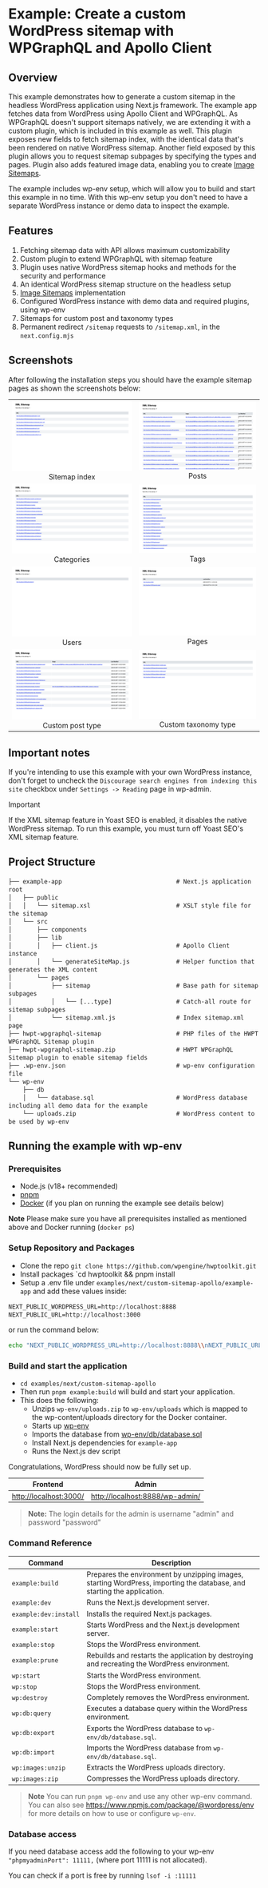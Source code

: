 # Example: Create a custom WordPress sitemap with WPGraphQL and Apollo Client

## Overview

This example demonstrates how to generate a custom sitemap in the headless WordPress application using Next.js framework. The example app fetches data from WordPress using Apollo Client and WPGraphQL. As WPGraphQL doesn't support sitemaps natively, we are extending it with a custom plugin, which is included in this example as well. This plugin exposes new fields to fetch sitemap index, with the identical data that's been rendered on native WordPress sitemap. Another field exposed by this plugin allows you to request sitemap subpages by specifying the types and pages. Plugin also adds featured image data, enabling you to create [Image Sitemaps](https://developers.google.com/search/docs/crawling-indexing/sitemaps/image-sitemaps).

The example includes wp-env setup, which will allow you to build and start this example in no time. With this wp-env setup you don't need to have a separate WordPress instance or demo data to inspect the example.

## Features

1. Fetching sitemap data with API allows maximum customizability
2. Custom plugin to extend WPGraphQL with sitemap feature
3. Plugin uses native WordPress sitemap hooks and methods for the security and performance
4. An identical WordPress sitemap structure on the headless setup
5. [Image Sitemaps](https://developers.google.com/search/docs/crawling-indexing/sitemaps/image-sitemaps) implementation
6. Configured WordPress instance with demo data and required plugins, using wp-env
7. Sitemaps for custom post and taxonomy types
8. Permanent redirect `/sitemap` requests to `/sitemap.xml`, in the `next.config.mjs`

## Screenshots

After following the installation steps you should have the example sitemap pages as shown the screenshots below:

|                                                                              |                                                                                      |
| :--------------------------------------------------------------------------: | :----------------------------------------------------------------------------------: |
|  ![index](./screenshots/sitemap-index.png "Sitemap index")<br>Sitemap index  |              ![posts](./screenshots/sitemap-post.png "Posts")<br>Posts               |
| ![categories](./screenshots/sitemap-category.png "Categories")<br>Categories |                ![tags](./screenshots/sitemap-tag.png "Tags")<br>Tags                 |
|          ![users](./screenshots/sitemap-user.png "Users")<br>Users           |               ![page](./screenshots/sitemap-page.png "Pages")<br>Pages               |
| ![cpt](./screenshots/sitemap-cpt.png "Custom post type")<br>Custom post type | ![ctt](./screenshots/sitemap-ctt.png "Custom taxonomy type")<br>Custom taxonomy type |

## Important notes

If you're intending to use this example with your own WordPress instance, don't forget to uncheck the `Discourage search engines from indexing this site` checkbox under `Settings -> Reading` page in wp-admin.

> [!IMPORTANT]  
> If the XML sitemap feature in Yoast SEO is enabled, it disables the native WordPress sitemap. To run this example, you must turn off Yoast SEO's XML sitemap feature.

## Project Structure

```
├── example-app                                # Next.js application root
│   ├── public
│   │   └── sitemap.xsl                        # XSLT style file for the sitemap
│   └── src
│       ├── components
│       ├── lib
│       │   ├── client.js                      # Apollo Client instance
│       │   └── generateSiteMap.js             # Helper function that generates the XML content
│       └── pages
│           ├── sitemap                        # Base path for sitemap subpages
│           │   └── [...type]                  # Catch-all route for sitemap subpages
│           └── sitemap.xml.js                 # Index sitemap.xml page
├── hwpt-wpgraphql-sitemap                     # PHP files of the HWPT WPGraphQL Sitemap plugin
├── hwpt-wpgraphql-sitemap.zip                 # HWPT WPGraphQL Sitemap plugin to enable sitemap fields
├── .wp-env.json                               # wp-env configuration file
└── wp-env
    ├── db
    │   └── database.sql                       # WordPress database including all demo data for the example
    └── uploads.zip                            # WordPress content to be used by wp-env
```

## Running the example with wp-env

### Prerequisites

- Node.js (v18+ recommended)
- [pnpm](https://pnpm.io/)
- [Docker](https://www.docker.com/) (if you plan on running the example see details below)

**Note** Please make sure you have all prerequisites installed as mentioned above and Docker running (`docker ps`)

### Setup Repository and Packages

- Clone the repo `git clone https://github.com/wpengine/hwptoolkit.git`
- Install packages `cd hwptoolkit && pnpm install
- Setup a .env file under `examples/next/custom-sitemap-apollo/example-app` and add these values inside:

```
NEXT_PUBLIC_WORDPRESS_URL=http://localhost:8888
NEXT_PUBLIC_URL=http://localhost:3000
```

or run the command below:

```bash
echo "NEXT_PUBLIC_WORDPRESS_URL=http://localhost:8888\\nNEXT_PUBLIC_URL=http://localhost:3000" > examples/next/custom-sitemap-apollo/example-app/.env
```

### Build and start the application

- `cd examples/next/custom-sitemap-apollo`
- Then run `pnpm example:build` will build and start your application.
- This does the following:
  - Unzips `wp-env/uploads.zip` to `wp-env/uploads` which is mapped to the wp-content/uploads directory for the Docker container.
  - Starts up [wp-env](https://developer.wordpress.org/block-editor/getting-started/devenv/get-started-with-wp-env/)
  - Imports the database from [wp-env/db/database.sql](wp-env/db/database.sql)
  - Install Next.js dependencies for `example-app`
  - Runs the Next.js dev script

Congratulations, WordPress should now be fully set up.

| Frontend                                         | Admin                                                              |
| ------------------------------------------------ | ------------------------------------------------------------------ |
| [http://localhost:3000/](http://localhost:3000/) | [http://localhost:8888/wp-admin/](http://localhost:8888/wp-admin/) |

> **Note:** The login details for the admin is username "admin" and password "password"

### Command Reference

| Command               | Description                                                                                                             |
| --------------------- | ----------------------------------------------------------------------------------------------------------------------- |
| `example:build`       | Prepares the environment by unzipping images, starting WordPress, importing the database, and starting the application. |
| `example:dev`         | Runs the Next.js development server.                                                                                    |
| `example:dev:install` | Installs the required Next.js packages.                                                                                 |
| `example:start`       | Starts WordPress and the Next.js development server.                                                                    |
| `example:stop`        | Stops the WordPress environment.                                                                                        |
| `example:prune`       | Rebuilds and restarts the application by destroying and recreating the WordPress environment.                           |
| `wp:start`            | Starts the WordPress environment.                                                                                       |
| `wp:stop`             | Stops the WordPress environment.                                                                                        |
| `wp:destroy`          | Completely removes the WordPress environment.                                                                           |
| `wp:db:query`         | Executes a database query within the WordPress environment.                                                             |
| `wp:db:export`        | Exports the WordPress database to `wp-env/db/database.sql`.                                                             |
| `wp:db:import`        | Imports the WordPress database from `wp-env/db/database.sql`.                                                           |
| `wp:images:unzip`     | Extracts the WordPress uploads directory.                                                                               |
| `wp:images:zip`       | Compresses the WordPress uploads directory.                                                                             |

> **Note** You can run `pnpm wp-env` and use any other wp-env command. You can also see <https://www.npmjs.com/package/@wordpress/env> for more details on how to use or configure `wp-env`.

### Database access

If you need database access add the following to your wp-env `"phpmyadminPort": 11111,` (where port 11111 is not allocated).

You can check if a port is free by running `lsof -i :11111`
